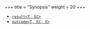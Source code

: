 +++
title = "Synopsis"
weight = 20
+++

- [`result<T, EC>`](result)
- [`outcome<T, EC, E>`](outcome)
